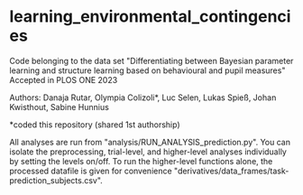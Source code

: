 # learning_environmental_contingencies
Code belonging to the data set "Differentiating between Bayesian parameter learning and structure learning based on behavioural and pupil measures"
Accepted in PLOS ONE 2023

Authors: Danaja Rutar, Olympia Colizoli*, Luc Selen, Lukas Spieß, Johan Kwisthout, Sabine Hunnius

*coded this repository (shared 1st authorship)

All analyses are run from "analysis/RUN_ANALYSIS_prediction.py".
You can isolate the preprocessing, trial-level, and higher-level analyses individually by setting the levels on/off.
To run the higher-level functions alone, the processed datafile is given for convenience "derivatives/data_frames/task-prediction_subjects.csv".

